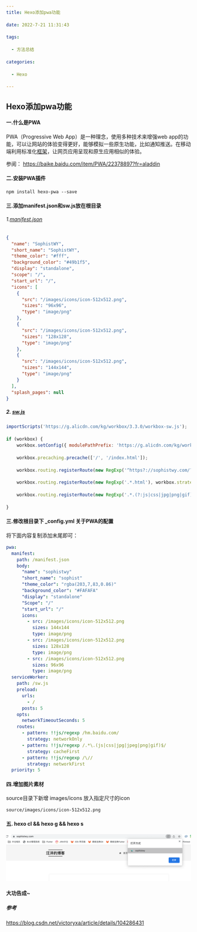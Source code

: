 ```yaml
---
title: Hexo添加pwa功能

date: 2022-7-21 11:31:43

tags:

  - 方法总结

categories:

  - Hexo

---
```




##  Hexo添加pwa功能

<!--more-->



#### 一.什么是PWA

PWA（Progressive Web App）是一种理念，使用多种技术来增强web app的功能，可以让网站的体验变得更好，能够模拟一些原生功能，比如通知推送。在移动端利用标准化[框架](https://so.csdn.net/so/search?q=框架&spm=1001.2101.3001.7020)，让网页应用呈现和原生应用相似的体验。

参阅： https://baike.baidu.com/item/PWA/22378897?fr=aladdin



#### 二.安装PWA插件

```shell
npm install hexo-pwa --save
```



####  三.添加manifest.json和sw.js放在根目录

###### 1.[manifest.json](HEXO添加PWA功能/manifest.json) 

```json
{
  "name": "SophistWY",
  "short_name": "SophistWY",
  "theme_color": "#fff",
  "background_color": "#49b1f5",
  "display": "standalone",
  "scope": "/",
  "start_url": "/",
  "icons": [
    {
      "src": "/images/icons/icon-512x512.png",
      "sizes": "96x96",
      "type": "image/png"
    },
    {
      "src": "/images/icons/icon-512x512.png",
      "sizes": "128x128",
      "type": "image/png"
    },
    {
      "src": "/images/icons/icon-512x512.png",
      "sizes": "144x144",
      "type": "image/png"
    }
  ],
  "splash_pages": null
}

```

##### 2. [sw.js](HEXO添加PWA功能/sw.js) 

```javascript
importScripts('https://g.alicdn.com/kg/workbox/3.3.0/workbox-sw.js');

if (workbox) {
    workbox.setConfig({ modulePathPrefix: 'https://g.alicdn.com/kg/workbox/3.3.0/' });

    workbox.precaching.precache(['/', '/index.html']);

    workbox.routing.registerRoute(new RegExp('^https?://sophistwy.com/?$'), workbox.strategies.networkFirst());

    workbox.routing.registerRoute(new RegExp('.*.html'), workbox.strategies.networkFirst());

    workbox.routing.registerRoute(new RegExp('.*.(?:js|css|jpg|png|gif)'), workbox.strategies.staleWhileRevalidate());

}
```



#### 三.修改根目录下 _config.yml 关于PWA的配置

将下面内容复制添加末尾即可：

```yaml
pwa:
  manifest:
    path: /manifest.json
    body:
      "name": "sophistwy"
      "short_name": "sophist"
      "theme_color": "rgba(203,7,83,0.86)"
      "background_color": "#FAFAFA"
      "display": "standalone"
      "Scope": "/"
      "start_url": "/"
      icons:
        - src: /images/icons/icon-512x512.png
          sizes: 144x144
          type: image/png
        - src: /images/icons/icon-512x512.png
          sizes: 128x128
          type: image/png
        - src: /images/icons/icon-512x512.png
          sizes: 96x96
          type: image/png
  serviceWorker:
    path: /sw.js
    preload:
      urls:
        - /
      posts: 5
    opts:
      networkTimeoutSeconds: 5
    routes:
      - pattern: !!js/regexp /hm.baidu.com/
        strategy: networkOnly
      - pattern: !!js/regexp /.*\.(js|css|jpg|jpeg|png|gif)$/
        strategy: cacheFirst
      - pattern: !!js/regexp /\//
        strategy: networkFirst
  priority: 5
```



#### 四.增加图片素材

source目录下新增 images/icons 放入指定尺寸的icon

```
source/images/icons/icon-512x512.png
```



#### 五. hexo cl && hexo g && hexo s

![pic](HEXO添加PWA功能/pic.png)

#### 大功告成~



##### 参考

https://blog.csdn.net/victoryxa/article/details/104286431